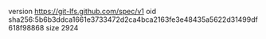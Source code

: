 version https://git-lfs.github.com/spec/v1
oid sha256:5b6b3ddca1661e3733472d2ca4bca2163fe3e48435a5622d31499df618f98868
size 2924
